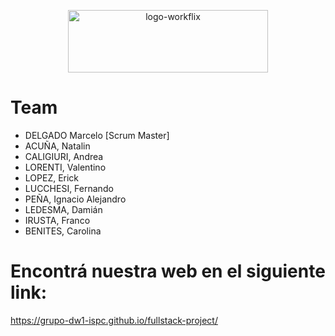 <p align="center">
 <a href="https://ibb.co/0tpbGxN"><img src="https://i.ibb.co/xHKT7Nv/logo-workflix.png" alt="logo-workflix" border="0" width="320" height="100"></a>
</p>

# Team

- DELGADO Marcelo [Scrum Master]
- ACUÑA, Natalin
- CALIGIURI, Andrea
- LORENTI, Valentino
- LOPEZ, Erick
- LUCCHESI, Fernando
- PEÑA, Ignacio Alejandro
- LEDESMA, Damián
- IRUSTA, Franco
- BENITES, Carolina


# Encontrá nuestra web en el siguiente link:

https://grupo-dw1-ispc.github.io/fullstack-project/

 






